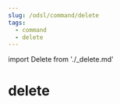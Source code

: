 ```yaml
---
slug: /odsl/command/delete
tags:
  - command
  - delete
---
```

import Delete from './_delete.md'

delete
=========

<Delete />
